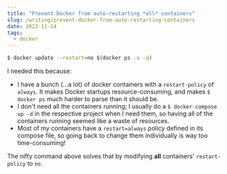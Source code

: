 ```yaml
---
title: "Prevent Docker from auto-restarting *all* containers"
slug: /writing/prevent-docker-from-auto-restarting-containers
date: 2022-11-14
tags:
  - docker
---
```


```sh
$ docker update --restart=no $(docker ps -a -q)
```

I needed this because:

* I have a bunch (...a lot) of docker containers with a `restart-policy` of `always`. It makes Docker startups resource-consuming, and makes `$ docker ps` much harder to parse than it should be.
* I don't need all the containers running; I usually do a `$ docker-compose up -d` in the respective project when I need them, so having all of the containers running seemed like a waste of resources.
* Most of my containers have a `restart=always` policy defined in its compose file, so going back to change them individually is way too time-consuming!

The nifty command above solves that by modifying **all** containers' `restart-policy` to `no`.
